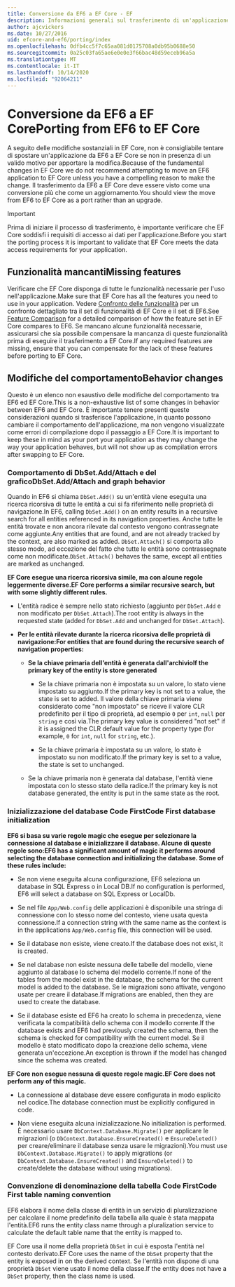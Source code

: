```yaml
---
title: Conversione da EF6 a EF Core - EF
description: Informazioni generali sul trasferimento di un'applicazione da Entity Framework 6 a Entity Framework Core
author: ajcvickers
ms.date: 10/27/2016
uid: efcore-and-ef6/porting/index
ms.openlocfilehash: 0dfb4cc5f7c65aa081d0175708a0db95b0688e50
ms.sourcegitcommit: 0a25c03fa65ae6e0e0e3f66bac48d59eceb96a5a
ms.translationtype: MT
ms.contentlocale: it-IT
ms.lasthandoff: 10/14/2020
ms.locfileid: "92064211"
---
```

# <a name="porting-from-ef6-to-ef-core"></a><span data-ttu-id="26eea-103">Conversione da EF6 a EF Core</span><span class="sxs-lookup"><span data-stu-id="26eea-103">Porting from EF6 to EF Core</span></span>

<span data-ttu-id="26eea-104">A seguito delle modifiche sostanziali in EF Core, non è consigliabile tentare di spostare un'applicazione da EF6 a EF Core se non in presenza di un valido motivo per apportare la modifica.</span><span class="sxs-lookup"><span data-stu-id="26eea-104">Because of the fundamental changes in EF Core we do not recommend attempting to move an EF6 application to EF Core unless you have a compelling reason to make the change.</span></span>
<span data-ttu-id="26eea-105">Il trasferimento da EF6 a EF Core deve essere visto come una conversione più che come un aggiornamento.</span><span class="sxs-lookup"><span data-stu-id="26eea-105">You should view the move from EF6 to EF Core as a port rather than an upgrade.</span></span>

> [!IMPORTANT]
> <span data-ttu-id="26eea-106">Prima di iniziare il processo di trasferimento, è importante verificare che EF Core soddisfi i requisiti di accesso ai dati per l'applicazione.</span><span class="sxs-lookup"><span data-stu-id="26eea-106">Before you start the porting process it is important to validate that EF Core meets the data access requirements for your application.</span></span>

## <a name="missing-features"></a><span data-ttu-id="26eea-107">Funzionalità mancanti</span><span class="sxs-lookup"><span data-stu-id="26eea-107">Missing features</span></span>

<span data-ttu-id="26eea-108">Verificare che EF Core disponga di tutte le funzionalità necessarie per l'uso nell'applicazione.</span><span class="sxs-lookup"><span data-stu-id="26eea-108">Make sure that EF Core has all the features you need to use in your application.</span></span> <span data-ttu-id="26eea-109">Vedere [Confronto delle funzionalità](xref:efcore-and-ef6/index) per un confronto dettagliato tra il set di funzionalità di EF Core e il set di EF6.</span><span class="sxs-lookup"><span data-stu-id="26eea-109">See [Feature Comparison](xref:efcore-and-ef6/index) for a detailed comparison of how the feature set in EF Core compares to EF6.</span></span> <span data-ttu-id="26eea-110">Se mancano alcune funzionalità necessarie, assicurarsi che sia possibile compensare la mancanza di queste funzionalità prima di eseguire il trasferimento a EF Core.</span><span class="sxs-lookup"><span data-stu-id="26eea-110">If any required features are missing, ensure that you can compensate for the lack of these features before porting to EF Core.</span></span>

## <a name="behavior-changes"></a><span data-ttu-id="26eea-111">Modifiche del comportamento</span><span class="sxs-lookup"><span data-stu-id="26eea-111">Behavior changes</span></span>

<span data-ttu-id="26eea-112">Questo è un elenco non esaustivo delle modifiche del comportamento tra EF6 ed EF Core.</span><span class="sxs-lookup"><span data-stu-id="26eea-112">This is a non-exhaustive list of some changes in behavior between EF6 and EF Core.</span></span> <span data-ttu-id="26eea-113">È importante tenere presenti queste considerazioni quando si trasferisce l'applicazione, in quanto possono cambiare il comportamento dell'applicazione, ma non vengono visualizzate come errori di compilazione dopo il passaggio a EF Core.</span><span class="sxs-lookup"><span data-stu-id="26eea-113">It is important to keep these in mind as your port your application as they may change the way your application behaves, but will not show up as compilation errors after swapping to EF Core.</span></span>

### <a name="dbsetaddattach-and-graph-behavior"></a><span data-ttu-id="26eea-114">Comportamento di DbSet.Add/Attach e del grafico</span><span class="sxs-lookup"><span data-stu-id="26eea-114">DbSet.Add/Attach and graph behavior</span></span>

<span data-ttu-id="26eea-115">Quando in EF6 si chiama `DbSet.Add()` su un'entità viene eseguita una ricerca ricorsiva di tutte le entità a cui si fa riferimento nelle proprietà di navigazione.</span><span class="sxs-lookup"><span data-stu-id="26eea-115">In EF6, calling `DbSet.Add()` on an entity results in a recursive search for all entities referenced in its navigation properties.</span></span> <span data-ttu-id="26eea-116">Anche tutte le entità trovate e non ancora rilevate dal contesto vengono contrassegnate come aggiunte.</span><span class="sxs-lookup"><span data-stu-id="26eea-116">Any entities that are found, and are not already tracked by the context, are also marked as added.</span></span> <span data-ttu-id="26eea-117">`DbSet.Attach()` si comporta allo stesso modo, ad eccezione del fatto che tutte le entità sono contrassegnate come non modificate.</span><span class="sxs-lookup"><span data-stu-id="26eea-117">`DbSet.Attach()` behaves the same, except all entities are marked as unchanged.</span></span>

<span data-ttu-id="26eea-118">**EF Core esegue una ricerca ricorsiva simile, ma con alcune regole leggermente diverse.**</span><span class="sxs-lookup"><span data-stu-id="26eea-118">**EF Core performs a similar recursive search, but with some slightly different rules.**</span></span>

*  <span data-ttu-id="26eea-119">L'entità radice è sempre nello stato richiesto (aggiunto per `DbSet.Add` e non modificato per `DbSet.Attach`).</span><span class="sxs-lookup"><span data-stu-id="26eea-119">The root entity is always in the requested state (added for `DbSet.Add` and unchanged for `DbSet.Attach`).</span></span>

*  <span data-ttu-id="26eea-120">**Per le entità rilevate durante la ricerca ricorsiva delle proprietà di navigazione:**</span><span class="sxs-lookup"><span data-stu-id="26eea-120">**For entities that are found during the recursive search of navigation properties:**</span></span>

    *  <span data-ttu-id="26eea-121">**Se la chiave primaria dell'entità è generata dall'archivio**</span><span class="sxs-lookup"><span data-stu-id="26eea-121">**If the primary key of the entity is store generated**</span></span>

        * <span data-ttu-id="26eea-122">Se la chiave primaria non è impostata su un valore, lo stato viene impostato su aggiunto.</span><span class="sxs-lookup"><span data-stu-id="26eea-122">If the primary key is not set to a value, the state is set to added.</span></span> <span data-ttu-id="26eea-123">Il valore della chiave primaria viene considerato come "non impostato" se riceve il valore CLR predefinito per il tipo di proprietà, ad esempio `0` per `int`, `null` per `string` e così via.</span><span class="sxs-lookup"><span data-stu-id="26eea-123">The primary key value is considered "not set" if it is assigned the CLR default value for the property type (for example, `0` for `int`, `null` for `string`, etc.).</span></span>

        * <span data-ttu-id="26eea-124">Se la chiave primaria è impostata su un valore, lo stato è impostato su non modificato.</span><span class="sxs-lookup"><span data-stu-id="26eea-124">If the primary key is set to a value, the state is set to unchanged.</span></span>

    *  <span data-ttu-id="26eea-125">Se la chiave primaria non è generata dal database, l'entità viene impostata con lo stesso stato della radice.</span><span class="sxs-lookup"><span data-stu-id="26eea-125">If the primary key is not database generated, the entity is put in the same state as the root.</span></span>

### <a name="code-first-database-initialization"></a><span data-ttu-id="26eea-126">Inizializzazione del database Code First</span><span class="sxs-lookup"><span data-stu-id="26eea-126">Code First database initialization</span></span>

<span data-ttu-id="26eea-127">**EF6 si basa su varie regole magic che esegue per selezionare la connessione al database e inizializzare il database. Alcune di queste regole sono:**</span><span class="sxs-lookup"><span data-stu-id="26eea-127">**EF6 has a significant amount of magic it performs around selecting the database connection and initializing the database. Some of these rules include:**</span></span>

* <span data-ttu-id="26eea-128">Se non viene eseguita alcuna configurazione, EF6 seleziona un database in SQL Express o in Local DB.</span><span class="sxs-lookup"><span data-stu-id="26eea-128">If no configuration is performed, EF6 will select a database on SQL Express or LocalDb.</span></span>

* <span data-ttu-id="26eea-129">Se nel file `App/Web.config` delle applicazioni è disponibile una stringa di connessione con lo stesso nome del contesto, viene usata questa connessione.</span><span class="sxs-lookup"><span data-stu-id="26eea-129">If a connection string with the same name as the context is in the applications `App/Web.config` file, this connection will be used.</span></span>

* <span data-ttu-id="26eea-130">Se il database non esiste, viene creato.</span><span class="sxs-lookup"><span data-stu-id="26eea-130">If the database does not exist, it is created.</span></span>

* <span data-ttu-id="26eea-131">Se nel database non esiste nessuna delle tabelle del modello, viene aggiunto al database lo schema del modello corrente.</span><span class="sxs-lookup"><span data-stu-id="26eea-131">If none of the tables from the model exist in the database, the schema for the current model is added to the database.</span></span> <span data-ttu-id="26eea-132">Se le migrazioni sono attivate, vengono usate per creare il database.</span><span class="sxs-lookup"><span data-stu-id="26eea-132">If migrations are enabled, then they are used to create the database.</span></span>

* <span data-ttu-id="26eea-133">Se il database esiste ed EF6 ha creato lo schema in precedenza, viene verificata la compatibilità dello schema con il modello corrente.</span><span class="sxs-lookup"><span data-stu-id="26eea-133">If the database exists and EF6 had previously created the schema, then the schema is checked for compatibility with the current model.</span></span> <span data-ttu-id="26eea-134">Se il modello è stato modificato dopo la creazione dello schema, viene generata un'eccezione.</span><span class="sxs-lookup"><span data-stu-id="26eea-134">An exception is thrown if the model has changed since the schema was created.</span></span>

<span data-ttu-id="26eea-135">**EF Core non esegue nessuna di queste regole magic.**</span><span class="sxs-lookup"><span data-stu-id="26eea-135">**EF Core does not perform any of this magic.**</span></span>

* <span data-ttu-id="26eea-136">La connessione al database deve essere configurata in modo esplicito nel codice.</span><span class="sxs-lookup"><span data-stu-id="26eea-136">The database connection must be explicitly configured in code.</span></span>

* <span data-ttu-id="26eea-137">Non viene eseguita alcuna inizializzazione.</span><span class="sxs-lookup"><span data-stu-id="26eea-137">No initialization is performed.</span></span> <span data-ttu-id="26eea-138">È necessario usare `DbContext.Database.Migrate()` per applicare le migrazioni (o `DbContext.Database.EnsureCreated()` e `EnsureDeleted()` per creare/eliminare il database senza usare le migrazioni).</span><span class="sxs-lookup"><span data-stu-id="26eea-138">You must use `DbContext.Database.Migrate()` to apply migrations (or `DbContext.Database.EnsureCreated()` and `EnsureDeleted()` to create/delete the database without using migrations).</span></span>

### <a name="code-first-table-naming-convention"></a><span data-ttu-id="26eea-139">Convenzione di denominazione della tabella Code First</span><span class="sxs-lookup"><span data-stu-id="26eea-139">Code First table naming convention</span></span>

<span data-ttu-id="26eea-140">EF6 elabora il nome della classe di entità in un servizio di pluralizzazione per calcolare il nome predefinito della tabella alla quale è stata mappata l'entità.</span><span class="sxs-lookup"><span data-stu-id="26eea-140">EF6 runs the entity class name through a pluralization service to calculate the default table name that the entity is mapped to.</span></span>

<span data-ttu-id="26eea-141">EF Core usa il nome della proprietà `DbSet` in cui è esposta l'entità nel contesto derivato.</span><span class="sxs-lookup"><span data-stu-id="26eea-141">EF Core uses the name of the `DbSet` property that the entity is exposed in on the derived context.</span></span> <span data-ttu-id="26eea-142">Se l'entità non dispone di una proprietà `DbSet` viene usato il nome della classe.</span><span class="sxs-lookup"><span data-stu-id="26eea-142">If the entity does not have a `DbSet` property, then the class name is used.</span></span>
